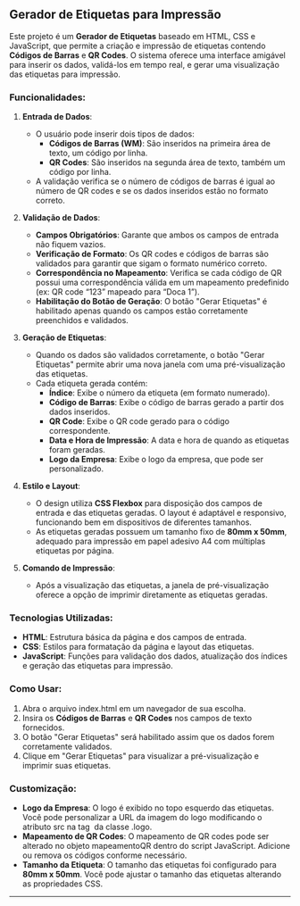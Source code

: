 ## Gerador de Etiquetas para Impressão

Este projeto é um **Gerador de Etiquetas** baseado em HTML, CSS e JavaScript, que permite a criação e impressão de etiquetas contendo **Códigos de Barras** e **QR Codes**. O sistema oferece uma interface amigável para inserir os dados, validá-los em tempo real, e gerar uma visualização das etiquetas para impressão.

### Funcionalidades:

1. **Entrada de Dados**:
   - O usuário pode inserir dois tipos de dados:
     - **Códigos de Barras (WM)**: São inseridos na primeira área de texto, um código por linha.
     - **QR Codes**: São inseridos na segunda área de texto, também um código por linha.
   - A validação verifica se o número de códigos de barras é igual ao número de QR codes e se os dados inseridos estão no formato correto.

2. **Validação de Dados**:
   - **Campos Obrigatórios**: Garante que ambos os campos de entrada não fiquem vazios.
   - **Verificação de Formato**: Os QR codes e códigos de barras são validados para garantir que sigam o formato numérico correto.
   - **Correspondência no Mapeamento**: Verifica se cada código de QR possui uma correspondência válida em um mapeamento predefinido (ex: QR code “123” mapeado para “Doca 1”).
   - **Habilitação do Botão de Geração**: O botão "Gerar Etiquetas" é habilitado apenas quando os campos estão corretamente preenchidos e validados.

3. **Geração de Etiquetas**:
   - Quando os dados são validados corretamente, o botão "Gerar Etiquetas" permite abrir uma nova janela com uma pré-visualização das etiquetas.
   - Cada etiqueta gerada contém:
     - **Índice**: Exibe o número da etiqueta (em formato numerado).
     - **Código de Barras**: Exibe o código de barras gerado a partir dos dados inseridos.
     - **QR Code**: Exibe o QR code gerado para o código correspondente.
     - **Data e Hora de Impressão**: A data e hora de quando as etiquetas foram geradas.
     - **Logo da Empresa**: Exibe o logo da empresa, que pode ser personalizado.

4. **Estilo e Layout**:
   - O design utiliza **CSS Flexbox** para disposição dos campos de entrada e das etiquetas geradas. O layout é adaptável e responsivo, funcionando bem em dispositivos de diferentes tamanhos.
   - As etiquetas geradas possuem um tamanho fixo de **80mm x 50mm**, adequado para impressão em papel adesivo A4 com múltiplas etiquetas por página.
   
5. **Comando de Impressão**:
   - Após a visualização das etiquetas, a janela de pré-visualização oferece a opção de imprimir diretamente as etiquetas geradas.

### Tecnologias Utilizadas:

- **HTML**: Estrutura básica da página e dos campos de entrada.
- **CSS**: Estilos para formatação da página e layout das etiquetas.
- **JavaScript**: Funções para validação dos dados, atualização dos índices e geração das etiquetas para impressão.

### Como Usar:

1. Abra o arquivo index.html em um navegador de sua escolha.
2. Insira os **Códigos de Barras** e **QR Codes** nos campos de texto fornecidos.
3. O botão "Gerar Etiquetas" será habilitado assim que os dados forem corretamente validados.
4. Clique em "Gerar Etiquetas" para visualizar a pré-visualização e imprimir suas etiquetas.

### Customização:

- **Logo da Empresa**: O logo é exibido no topo esquerdo das etiquetas. Você pode personalizar a URL da imagem do logo modificando o atributo src na tag <img> da classe .logo.
- **Mapeamento de QR Codes**: O mapeamento de QR codes pode ser alterado no objeto mapeamentoQR dentro do script JavaScript. Adicione ou remova os códigos conforme necessário.
- **Tamanho da Etiqueta**: O tamanho das etiquetas foi configurado para **80mm x 50mm**. Você pode ajustar o tamanho das etiquetas alterando as propriedades CSS.


---
